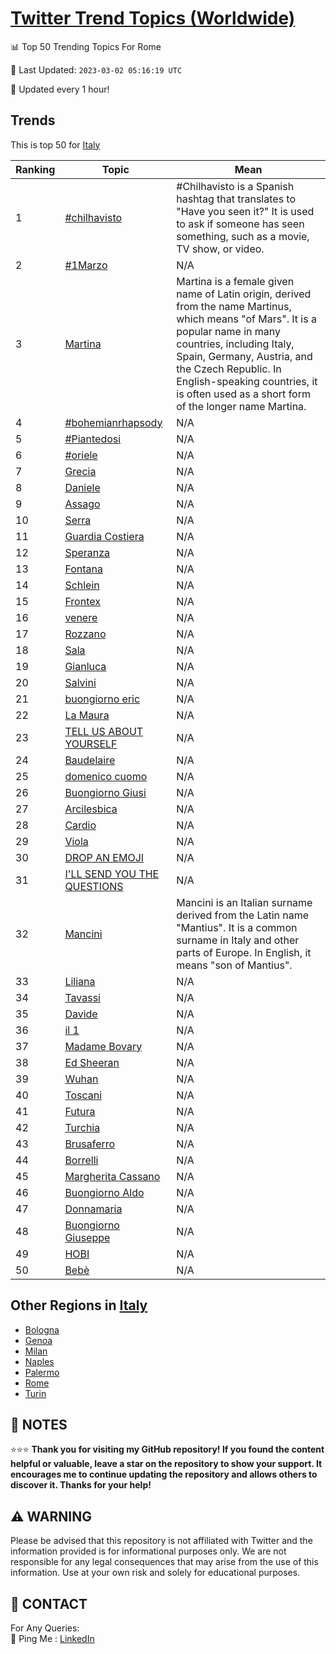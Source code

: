 [Twitter Trend Topics (Worldwide)](https://github.com/ErcinDedeoglu/Twitter-Trend-Topics)
==========


📊 Top 50 Trending Topics For Rome

📆 Last Updated: `2023-03-02 05:16:19 UTC`

🔧 Updated every 1 hour!


## Trends

This is top 50 for [Italy](</Italy>)

| Ranking | Topic | Mean |
| ------- | ------------ | ------------ |
| 1 | [#chilhavisto](http://twitter.com/search?q=%23chilhavisto) | #Chilhavisto is a Spanish hashtag that translates to "Have you seen it?" It is used to ask if someone has seen something, such as a movie, TV show, or video. |
| 2 | [#1Marzo](http://twitter.com/search?q=%231Marzo) | N/A |
| 3 | [Martina](http://twitter.com/search?q=Martina) | Martina is a female given name of Latin origin, derived from the name Martinus, which means "of Mars". It is a popular name in many countries, including Italy, Spain, Germany, Austria, and the Czech Republic. In English-speaking countries, it is often used as a short form of the longer name Martina. |
| 4 | [#bohemianrhapsody](http://twitter.com/search?q=%23bohemianrhapsody) | N/A |
| 5 | [#Piantedosi](http://twitter.com/search?q=%23Piantedosi) | N/A |
| 6 | [#oriele](http://twitter.com/search?q=%23oriele) | N/A |
| 7 | [Grecia](http://twitter.com/search?q=Grecia) | N/A |
| 8 | [Daniele](http://twitter.com/search?q=Daniele) | N/A |
| 9 | [Assago](http://twitter.com/search?q=Assago) | N/A |
| 10 | [Serra](http://twitter.com/search?q=Serra) | N/A |
| 11 | [Guardia Costiera](http://twitter.com/search?q=Guardia+Costiera) | N/A |
| 12 | [Speranza](http://twitter.com/search?q=Speranza) | N/A |
| 13 | [Fontana](http://twitter.com/search?q=Fontana) | N/A |
| 14 | [Schlein](http://twitter.com/search?q=Schlein) | N/A |
| 15 | [Frontex](http://twitter.com/search?q=Frontex) | N/A |
| 16 | [venere](http://twitter.com/search?q=venere) | N/A |
| 17 | [Rozzano](http://twitter.com/search?q=Rozzano) | N/A |
| 18 | [Sala](http://twitter.com/search?q=Sala) | N/A |
| 19 | [Gianluca](http://twitter.com/search?q=Gianluca) | N/A |
| 20 | [Salvini](http://twitter.com/search?q=Salvini) | N/A |
| 21 | [buongiorno eric](http://twitter.com/search?q=buongiorno+eric) | N/A |
| 22 | [La Maura](http://twitter.com/search?q=La+Maura) | N/A |
| 23 | [TELL US ABOUT YOURSELF](http://twitter.com/search?q=TELL+US+ABOUT+YOURSELF) | N/A |
| 24 | [Baudelaire](http://twitter.com/search?q=Baudelaire) | N/A |
| 25 | [domenico cuomo](http://twitter.com/search?q=domenico+cuomo) | N/A |
| 26 | [Buongiorno Giusi](http://twitter.com/search?q=Buongiorno+Giusi) | N/A |
| 27 | [Arcilesbica](http://twitter.com/search?q=Arcilesbica) | N/A |
| 28 | [Cardio](http://twitter.com/search?q=Cardio) | N/A |
| 29 | [Viola](http://twitter.com/search?q=Viola) | N/A |
| 30 | [DROP AN EMOJI](http://twitter.com/search?q=DROP+AN+EMOJI) | N/A |
| 31 | [I'LL SEND YOU THE QUESTIONS](http://twitter.com/search?q=I%27LL+SEND+YOU+THE+QUESTIONS) | N/A |
| 32 | [Mancini](http://twitter.com/search?q=Mancini) | Mancini is an Italian surname derived from the Latin name "Mantius". It is a common surname in Italy and other parts of Europe. In English, it means "son of Mantius". |
| 33 | [Liliana](http://twitter.com/search?q=Liliana) | N/A |
| 34 | [Tavassi](http://twitter.com/search?q=Tavassi) | N/A |
| 35 | [Davide](http://twitter.com/search?q=Davide) | N/A |
| 36 | [il 1](http://twitter.com/search?q=il+1) | N/A |
| 37 | [Madame Bovary](http://twitter.com/search?q=Madame+Bovary) | N/A |
| 38 | [Ed Sheeran](http://twitter.com/search?q=Ed+Sheeran) | N/A |
| 39 | [Wuhan](http://twitter.com/search?q=Wuhan) | N/A |
| 40 | [Toscani](http://twitter.com/search?q=Toscani) | N/A |
| 41 | [Futura](http://twitter.com/search?q=Futura) | N/A |
| 42 | [Turchia](http://twitter.com/search?q=Turchia) | N/A |
| 43 | [Brusaferro](http://twitter.com/search?q=Brusaferro) | N/A |
| 44 | [Borrelli](http://twitter.com/search?q=Borrelli) | N/A |
| 45 | [Margherita Cassano](http://twitter.com/search?q=Margherita+Cassano) | N/A |
| 46 | [Buongiorno Aldo](http://twitter.com/search?q=Buongiorno+Aldo) | N/A |
| 47 | [Donnamaria](http://twitter.com/search?q=Donnamaria) | N/A |
| 48 | [Buongiorno Giuseppe](http://twitter.com/search?q=Buongiorno+Giuseppe) | N/A |
| 49 | [HOBI](http://twitter.com/search?q=HOBI) | N/A |
| 50 | [Bebè](http://twitter.com/search?q=Beb%c3%a8) | N/A |



## Other Regions in [Italy](</Italy>)

* [Bologna](</Italy/Bologna.md>)
* [Genoa](</Italy/Genoa.md>)
* [Milan](</Italy/Milan.md>)
* [Naples](</Italy/Naples.md>)
* [Palermo](</Italy/Palermo.md>)
* [Rome](</Italy/Rome.md>)
* [Turin](</Italy/Turin.md>)



## 📝 NOTES

⭐⭐⭐ **Thank you for visiting my GitHub repository! If you found the content helpful or valuable, leave a star on the repository to show your support. It encourages me to continue updating the repository and allows others to discover it. Thanks for your help!**


## ⚠️ WARNING

Please be advised that this repository is not affiliated with Twitter and the information provided is for informational purposes only. We are not responsible for any legal consequences that may arise from the use of this information. Use at your own risk and solely for educational purposes.


## 📨 CONTACT

 For Any Queries:  
            🏓 Ping Me : [LinkedIn](https://www.linkedin.com/in/ercindedeoglu/)
